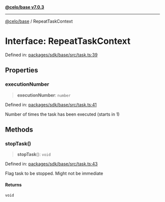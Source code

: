 [**@celo/base v7.0.3**](../README.md)

***

[@celo/base](../README.md) / RepeatTaskContext

# Interface: RepeatTaskContext

Defined in: [packages/sdk/base/src/task.ts:39](https://github.com/celo-org/developer-tooling/blob/master/packages/sdk/base/src/task.ts#L39)

## Properties

### executionNumber

> **executionNumber**: `number`

Defined in: [packages/sdk/base/src/task.ts:41](https://github.com/celo-org/developer-tooling/blob/master/packages/sdk/base/src/task.ts#L41)

Number of times the task has been executed (starts in 1)

## Methods

### stopTask()

> **stopTask**(): `void`

Defined in: [packages/sdk/base/src/task.ts:43](https://github.com/celo-org/developer-tooling/blob/master/packages/sdk/base/src/task.ts#L43)

Flag task to be stopped. Might not be immediate

#### Returns

`void`
